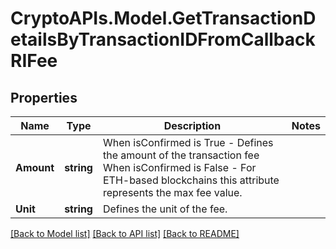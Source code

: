 # CryptoAPIs.Model.GetTransactionDetailsByTransactionIDFromCallbackRIFee

## Properties

Name | Type | Description | Notes
------------ | ------------- | ------------- | -------------
**Amount** | **string** | When isConfirmed is True - Defines the amount of the transaction fee  When isConfirmed is False - For ETH-based blockchains this attribute represents the max fee value. | 
**Unit** | **string** | Defines the unit of the fee. | 

[[Back to Model list]](../README.md#documentation-for-models) [[Back to API list]](../README.md#documentation-for-api-endpoints) [[Back to README]](../README.md)

